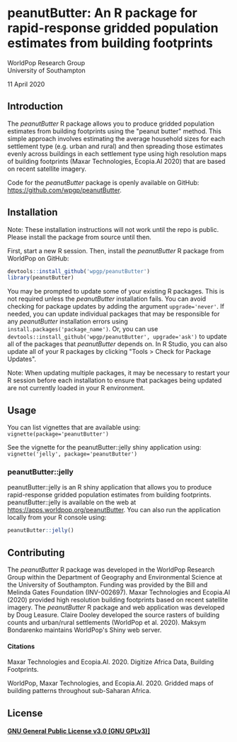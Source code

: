 #  peanutButter: An R package for rapid-response gridded population estimates from building footprints

WorldPop Research Group  
University of Southampton

11 April 2020

## Introduction

The _peanutButter_ R package allows you to produce gridded population estimates from building footprints using the "peanut butter" method. This simple approach involves estimating the average household sizes for each settlement type (e.g. urban and rural) and then spreading those estimates evenly across buildings in each settlement type using high resolution maps of building footprints (Maxar Technologies, Ecopia.AI 2020) that are based on recent satellite imagery.

Code for the _peanutButter_ package is openly available on GitHub: <a href='https://github.com/wpgp/peanutButter' target='_blank'>https://github.com/wpgp/peanutButter</a>.

## Installation

Note: These installation instructions will not work until the repo is public. Please install the package from source until then.

First, start a new R session. Then, install the _peanutButter_ R package from WorldPop on GitHub:

```r
devtools::install_github('wpgp/peanutButter')
library(peanutButter)
```

You may be prompted to update some of your existing R packages. This is not required unless the _peanutButter_ installation fails. You can avoid checking for package updates by adding the argument `upgrade='never'`. If needed, you can update individual packages that may be responsible for any _peanutButter_ installation errors using `install.packages('package_name')`. Or, you can use `devtools::install_github('wpgp/peanutButter', upgrade='ask')` to update all of the packages that _peanutButter_ depends on. In R Studio, you can also update all of your R packages by clicking "Tools > Check for Package Updates". 

Note: When updating multiple packages, it may be necessary to restart your R session before each installation to ensure that packages being updated are not currently loaded in your R environment.

## Usage

You can list vignettes that are available using: `vignette(package='peanutButter')`

See the vignette for the peanutButter::jelly shiny application using: `vignette('jelly', package='peanutButter')`

### peanutButter::jelly

peanutButter::jelly is an R shiny application that allows you to produce rapid-response gridded population estimates from building footprints. peanutButter::jelly is available on the web at <a href="https://apps.worldpop.org/peanutButter" target="_blank">https://apps.worldpop.org/peanutButter</a>. You can also run the application locally from your R console using:

```r
peanutButter::jelly()
```

## Contributing
The _peanutButter_ R package was developed in the WorldPop Research Group within the Department of Geography and Environmental Science at the University of Southampton. Funding was provided by the Bill and Melinda Gates Foundation (INV-002697). Maxar Technologies and Ecopia.AI (2020) provided high resolution building footprints based on recent satellite imagery. The _peanutButter_ R package and web application was developed by Doug Leasure. Claire Dooley developed the source rasters of building counts and urban/rural settlements (WorldPop et al. 2020). Maksym Bondarenko maintains WorldPop's Shiny web server. 

#### Citations

Maxar Technologies and Ecopia.AI. 2020. Digitize Africa Data, Building Footprints.  

WorldPop, Maxar Technologies, and Ecopia.AI. 2020. Gridded maps of building patterns throughout sub-Saharan Africa.

## License

#### <a href='COPYING' target='_blank'>GNU General Public License v3.0 (GNU GPLv3)]</a>  
  
  
  
